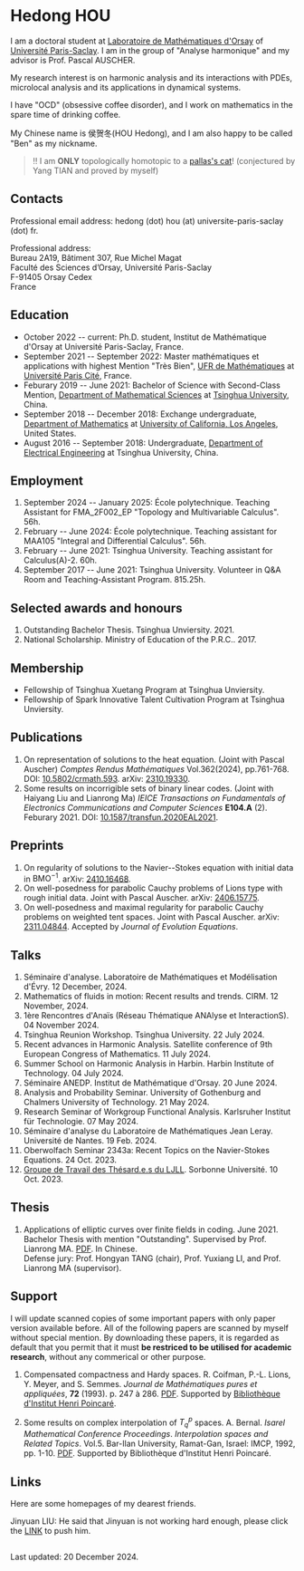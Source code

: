 # Hedong HOU

I am a doctoral student at [Laboratoire de Mathématiques d'Orsay](https://www.imo.universite-paris-saclay.fr/en/) of [Université Paris-Saclay](https://www.universite-paris-saclay.fr). I am in the group of "Analyse harmonique" and my advisor is Prof. Pascal AUSCHER. 

My research interest is on harmonic analysis and its interactions with PDEs, microlocal analysis and its applications in dynamical systems.

I have "OCD" (obsessive coffee disorder), and I work on mathematics in the spare time of drinking coffee.

My Chinese name is 侯贺冬(HOU Hedong), and I am also happy to be called "Ben" as my nickname.

> ‼️ I am **ONLY** topologically homotopic to a [pallas's cat](https://en.wikipedia.org/wiki/Pallas%27s_cat)! (conjectured by Yang TIAN and proved by myself)

## Contacts

Professional email address: hedong (dot) hou (at) universite-paris-saclay (dot) fr.

Professional address:\
Bureau 2A19, Bâtiment 307, Rue Michel Magat\
Faculté des Sciences d’Orsay, Université Paris-Saclay\
F-91405 Orsay Cedex\
France

## Education

* October 2022 -- current: Ph.D. student, Institut de Mathématique d'Orsay at Université Paris-Saclay, France.
* September 2021 -- September 2022: Master mathématiques et applications with highest Mention "Très Bien", [UFR de Mathématiques](https://www.math.univ-paris-diderot.fr/) at [Université Paris Cité](https://u-paris.fr), France.
* Feburary 2019 -- June 2021: Bachelor of Science with Second-Class Mention, [Department of Mathematical Sciences](https://www.math.tsinghua.edu.cn/) at [Tsinghua University](https://www.tsinghua.edu.cn/), China.
* September 2018 -- December 2018: Exchange undergraduate, [Department of Mathematics](https://ww3.math.ucla.edu/) at [University of California, Los Angeles](https://www.ucla.edu/), United States.
* August 2016 -- September 2018: Undergraduate, [Department of Electrical Engineering](https://www.eea.tsinghua.edu.cn/) at Tsinghua University, China.

## Employment

1. September 2024 -- January 2025: École polytechnique. Teaching Assistant for FMA_2F002_EP "Topology and Multivariable Calculus". 56h.
1. February -- June 2024: École polytechnique. Teaching assistant for MAA105 "Integral and Differential Calculus". 56h.
1. February -- June 2021: Tsinghua University. Teaching assistant for Calculus(A)-2. 60h.
1. September 2017 -- June 2021: Tsinghua University. Volunteer in Q&A Room and Teaching-Assistant Program. 815.25h.

## Selected awards and honours

1. Outstanding Bachelor Thesis. Tsinghua Unviersity. 2021.
1. National Scholarship. Ministry of Education of the P.R.C.. 2017.

## Membership

* Fellowship of Tsinghua Xuetang Program at Tsinghua Unviersity.
* Fellowship of Spark Innovative Talent Cultivation Program at Tsinghua Unviersity.

## Publications

1. On representation of solutions to the heat equation. (Joint with Pascal Auscher) _Comptes Rendus Mathématiques_ Vol.362(2024), pp.761-768. DOI: [10.5802/crmath.593](https://doi.org/10.5802/crmath.593). arXiv: [2310.19330](https://doi.org/10.48550/arXiv.2310.19330).
1. Some results on incorrigible sets of binary linear codes. (Joint with Haiyang Liu and Lianrong Ma) _IEICE Transactions on Fundamentals of Electronics Communications and Computer Sciences_ **E104.A** (2). Feburary 2021. DOI: [10.1587/transfun.2020EAL2021](http://dx.doi.org/10.1587/transfun.2020EAL2021). 

## Preprints

1. On regularity of solutions to the Navier--Stokes equation with initial data in $\mathrm{BMO}^{-1}$. arXiv: [2410.16468](https://doi.org/10.48550/arXiv.2410.16468).
1. On well-posedness for parabolic Cauchy problems of Lions type with rough initial data. Joint with Pascal Auscher. arXiv: [2406.15775](https://doi.org/10.48550/arXiv.2406.15775).
1. On well-posedness and maximal regularity for parabolic Cauchy problems on weighted tent spaces. Joint with Pascal Auscher. arXiv: [2311.04844](https://doi.org/10.48550/arXiv.2311.04844). Accepted by _Journal of Evolution Equations_.

## Talks

1. Séminaire d'analyse. Laboratoire de Mathématiques et Modélisation d'Évry. 12 December, 2024.
1. Mathematics of fluids in motion: Recent results and trends. CIRM. 12 November, 2024.
1. 1ère Rencontres d'Anaïs (Réseau Thématique ANAlyse et InteractionS). 04 November 2024.
1. Tsinghua Reunion Workshop. Tsinghua University. 22 July 2024.
1. Recent advances in Harmonic Analysis. Satellite conference of 9th European Congress of Mathematics. 11 July 2024.
1. Summer School on Harmonic Analysis in Harbin. Harbin Institute of Technology. 04 July 2024.
1. Séminaire ANEDP. Institut de Mathématique d'Orsay. 20 June 2024.
1. Analysis and Probability Seminar. University of Gothenburg and Chalmers University of Technology. 21 May 2024.
1. Research Seminar of Workgroup Functional Analysis. Karlsruher Institut für Technologie. 07 May 2024.
1. Séminaire d'analyse du Laboratoire de Mathématiques Jean Leray. Université de Nantes. 19 Feb. 2024.
1. Oberwolfach Seminar 2343a: Recent Topics on the Navier-Stokes Equations. 24 Oct. 2023.
1. [Groupe de Travail des Thésard.e.s du LJLL](https://www.ljll.math.upmc.fr/gtt/index.php). Sorbonne Université. 10 Oct. 2023.
 
## Thesis

1. Applications of elliptic curves over finite fields in coding. June 2021. Bachelor Thesis with mention "Outstanding". Supervised by Prof. Lianrong MA. <a href="pdfs/bachelor_thesis.pdf" target="_blank">PDF</a>. In Chinese.\
Defense jury: Prof. Hongyan TANG (chair), Prof. Yuxiang LI, and Prof. Lianrong MA (supervisor).

## Support

I will update scanned copies of some important papers with only paper version available before. All of the following papers are scanned by myself without special mention. By downloading these papers, it is regarded as default that you permit that it must **be restriced to be utilised for academic research**, without any commerical or other purpose. <!-- It is merely for the convenience of the mathematical scientific research and the community. -->

1. Compensated compactness and Hardy spaces. R. Coifman, P.-L. Lions, Y. Meyer, and S. Semmes. _Journal de Mathématiques pures et appliquées_, **72** (1993). p. 247 à 286. <a href="pdfs/CLMS_Compensated compactness and Hardy spaces.pdf" target="_blank">PDF</a>. Supported by [Bibliothèque d'Institut Henri Poincaré](http://www.ihp.fr/fr/bibliotheque).

1. Some results on complex interpolation of $T^p_q$ spaces. A. Bernal. _Isarel Mathematical Conference Proceedings_. _Interpolation spaces and Related Topics_. Vol.5. Bar-Ilan University, Ramat-Gan, Israel: IMCP, 1992, pp. 1-10. <a href="pdfs/Bernal1992_Complex interpolation.pdf" target="_blank">PDF</a>. Supported by Bibliothèque d'Institut Henri Poincaré.

<!-- ## Miscellaneous

1. Exposé: Introduction to real harmonic analysis, II: BMO and Hardy spaces. March 2022. <a href="pdfs/Ben_Introduction_to_Real_Harmonic_Analysis__II.pdf" target="_blank">PDF</a>.
1. Exposé: Introduction to real harmonic analysis, I: interpolation and Calderón-Zygmund theory. January 2022. <a href="pdfs/Ben_Introduction_to_Real_Harmonic_Analysis__I__Interpolation_and_Calderon_Zygmund_theory.pdf" target="_blank">PDF</a>.
1. Exposé: An introduction to the dynamics on the circle. December 2021. <a href="pdfs/Ben_An_Introduction_to_the_Dynamics_on_the_Circle.pdf" target="_blank">PDF</a>.
1. Exposé: Historical notes on Navier-Stokes equations, I: basic settings and local well-posedness theory. November 2021. <a href="pdfs/Ben_Historical_Notes_on_Navier_Stokes_Equations.pdf" target="_blank">PDF</a>. -->

## Links

Here are some homepages of my dearest friends.

Jinyuan LIU: He said that Jinyuan is not working hard enough, please click the [LINK](https://liu-jinyuan.github.io/) to push him.

##

Last updated: 20 December 2024.
